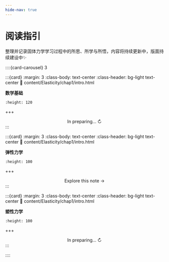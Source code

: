 ```yaml
---
hide-nav: true
---
```


# 阅读指引

整理并记录固体力学学习过程中的所思、所学与所悟，内容将持续更新中，版面持续建设中✨

::::{card-carousel} 3

:::{card}
:margin: 3
:class-body: text-center
:class-header: bg-light text-center
:link: content/Elasticity/chap1/intro.html

**数学基础**

```{image} images/Cover/math2.png
:height: 120
```

+++
<div style="text-align: center;">
In preparing... ↻
</div>
:::

:::{card}
:margin: 3
:class-body: text-center
:class-header: bg-light text-center
:link: content/Elasticity/chap1/intro.html

**弹性力学**

```{image} https://python.quantecon.org/_static/qe-logo-large.png
:height: 100
```

+++
<div style="text-align: center;">
Explore this note &rarr;
</div>
:::

:::{card}
:margin: 3
:class-body: text-center
:class-header: bg-light text-center
:link: content/Elasticity/chap1/intro.html

**塑性力学**

```{image} https://python.quantecon.org/_static/qe-logo-large.png
:height: 100
```

+++
<div style="text-align: center;">
In preparing... ↻
</div>
:::

::::
